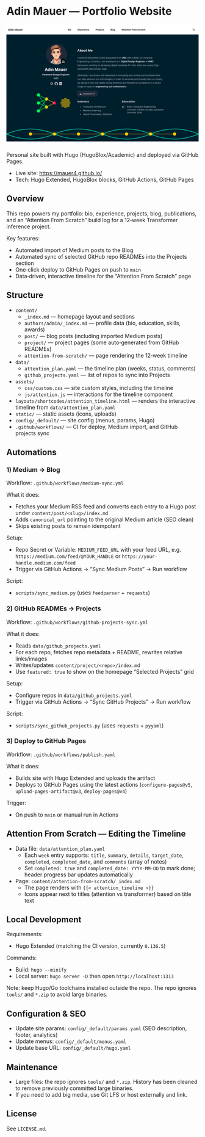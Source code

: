 ﻿# Adin Mauer — Portfolio Website

![Preview of latest site](.github/preview.png)

Personal site built with Hugo (HugoBlox/Academic) and deployed via GitHub Pages.

- Live site: https://mauer4.github.io/
- Tech: Hugo Extended, HugoBlox blocks, GitHub Actions, GitHub Pages

## Overview

This repo powers my portfolio: bio, experience, projects, blog, publications, and an “Attention From Scratch” build log for a 12‑week Transformer inference project.

Key features:
- Automated import of Medium posts to the Blog
- Automated sync of selected GitHub repo READMEs into the Projects section
- One‑click deploy to GitHub Pages on push to `main`
- Data‑driven, interactive timeline for the “Attention From Scratch” page

## Structure

- `content/`
  - `_index.md` — homepage layout and sections
  - `authors/admin/_index.md` — profile data (bio, education, skills, awards)
  - `post/` — blog posts (including imported Medium posts)
  - `project/` — project pages (some auto‑generated from GitHub READMEs)
  - `attention-from-scratch/` — page rendering the 12‑week timeline
- `data/`
  - `attention_plan.yaml` — the timeline plan (weeks, status, comments)
  - `github_projects.yaml` — list of repos to sync into Projects
- `assets/`
  - `css/custom.css` — site custom styles, including the timeline
  - `js/attention.js` — interactions for the timeline component
- `layouts/shortcodes/attention_timeline.html` — renders the interactive timeline from `data/attention_plan.yaml`
- `static/` — static assets (icons, uploads)
- `config/_default/` — site config (menus, params, Hugo)
- `.github/workflows/` — CI for deploy, Medium import, and GitHub projects sync

## Automations

### 1) Medium → Blog

Workflow: `.github/workflows/medium-sync.yml`

What it does:
- Fetches your Medium RSS feed and converts each entry to a Hugo post under `content/post/<slug>/index.md`
- Adds `canonical_url` pointing to the original Medium article (SEO clean)
- Skips existing posts to remain idempotent

Setup:
- Repo Secret or Variable: `MEDIUM_FEED_URL` with your feed URL, e.g. `https://medium.com/feed/@YOUR_HANDLE` or `https://your-handle.medium.com/feed`
- Trigger via GitHub Actions → “Sync Medium Posts” → Run workflow

Script:
- `scripts/sync_medium.py` (uses `feedparser` + `requests`)

### 2) GitHub READMEs → Projects

Workflow: `.github/workflows/github-projects-sync.yml`

What it does:
- Reads `data/github_projects.yaml`
- For each repo, fetches repo metadata + README, rewrites relative links/images
- Writes/updates `content/project/<repo>/index.md`
- Use `featured: true` to show on the homepage “Selected Projects” grid

Setup:
- Configure repos in `data/github_projects.yaml`
- Trigger via GitHub Actions → “Sync GitHub Projects” → Run workflow

Script:
- `scripts/sync_github_projects.py` (uses `requests` + `pyyaml`)

### 3) Deploy to GitHub Pages

Workflow: `.github/workflows/publish.yaml`

What it does:
- Builds site with Hugo Extended and uploads the artifact
- Deploys to GitHub Pages using the latest actions (`configure-pages@v5`, `upload-pages-artifact@v3`, `deploy-pages@v4`)

Trigger:
- On push to `main` or manual run in Actions

## Attention From Scratch — Editing the Timeline

- Data file: `data/attention_plan.yaml`
  - Each `week` entry supports: `title`, `summary`, `details`, `target_date`, `completed`, `completed_date`, and `comments` (array of notes)
  - Set `completed: true` and `completed_date: YYYY-MM-DD` to mark done; header progress bar updates automatically
- Page: `content/attention-from-scratch/_index.md`
  - The page renders with `{{< attention_timeline >}}`
  - Icons appear next to titles (attention vs transformer) based on title text

## Local Development

Requirements:
- Hugo Extended (matching the CI version, currently `0.136.5`)

Commands:
- Build: `hugo --minify`
- Local server: `hugo server -D` then open `http://localhost:1313`

Note: keep Hugo/Go toolchains installed outside the repo. The repo ignores `tools/` and `*.zip` to avoid large binaries.

## Configuration & SEO

- Update site params: `config/_default/params.yaml` (SEO description, footer, analytics)
- Update menus: `config/_default/menus.yaml`
- Update base URL: `config/_default/hugo.yaml`

## Maintenance

- Large files: the repo ignores `tools/` and `*.zip`. History has been cleaned to remove previously committed large binaries.
- If you need to add big media, use Git LFS or host externally and link.

## License

See `LICENSE.md`.

